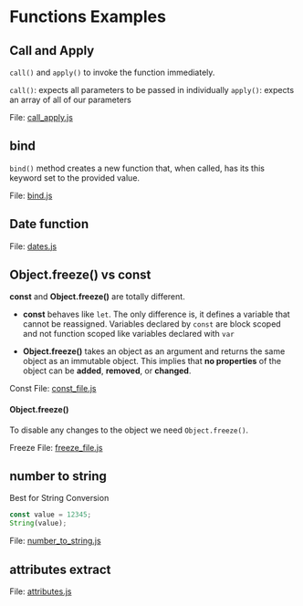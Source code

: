 # Functions Examples

## Call and Apply

`call()` and `apply()` to invoke the function immediately.

`call()`: expects all parameters to be passed in individually
`apply()`: expects an array of all of our parameters

File: [call_apply.js](./call_apply.js)

## bind

`bind()` method creates a new function that, when called, has its this keyword set to the provided value.

File: [bind.js](./bind.js)

## Date function

File: [dates.js](./dates.js)

## Object.freeze() vs const

**const** and **Object.freeze()** are totally different.

- **const** behaves like `let`. The only difference is, it defines a variable that cannot be reassigned. Variables declared by `const` are block scoped and not function scoped like variables declared with `var`

- **Object.freeze()** takes an object as an argument and returns the same object as an immutable object. This implies that **no properties** of the object can be **added**, **removed**, or **changed**.

Const File: [const_file.js](./const_file.js)

#### Object.freeze()

To disable any changes to the object we need `Object.freeze()`.

Freeze File: [freeze_file.js](./freeze_file.js)

## number to string

Best for String Conversion

```Javascript
const value = 12345;
String(value);
```

File: [number_to_string.js](./number_to_string.js)

## attributes extract

File: [attributes.js](./attributes.js)
